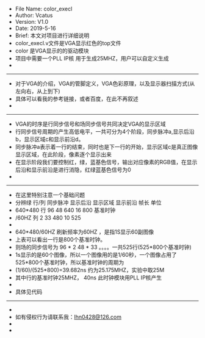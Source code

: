   * File Name: color_execl
  * Author: Vcatus
  * Version: V1.0
  * Date: 2019-5-16
  * Brief: 本文对项目进行详细说明
  * color_execl.v文件是VGA显示红色的top文件
  * color 是VGA显示的的驱动模块
  * 项目中需要一个PLL IP核 用于生成25MHZ，用户可以自定义生成
  *
  
  ******************************************************************************************************
  * 对于VGA的介绍，VGA的管脚定义，VGA色彩原理，以及显示器扫描方式(从左向右，从上到下)
  * 具体可以看我的参考链接，或者百度，在此不再叙述
  *
  ******************************************************************************************************
  * VGA的时序是行同步信号和场同步信号共同决定VGA的显示区域
  * 行同步信号周期的产生高低电平，一共可分为4个阶段，同步脉冲a,显示后沿b，显示区域c和显示前沿d。
  * 同步脉冲a表示着一行的结束，同时也是下一行的开始，显示区域c是真正图像显示区域，在此阶段，像素逐个显示出来
  * 在显示阶段我们要控制红，绿，蓝基色信号，输出对应像素的RGB值，在显示后沿和显示前沿是进行消隐，红绿蓝基色信号为0
  *
  ******************************************************************************************************
  * 在这里特别注意一个基础问题
  * 分辨绿      行/列     同步脉冲    显示后沿    显示区域     显示前沿      帧长    单位
  * 640*480     行        96          48         640          16         800   基准时钟
  * /60HZ       列        2           33         480          10         525
  * 
  * 640*480/60HZ 刷新频率为60HZ ，是指1S显示60副图像
  * 上表可以看出一行是800个基准时钟。
  * 则场的同步信号为 96 * 2  48 * 33  。。。。一共525行(525*800个基准时钟)
  * 1s显示的是60个图像，所以一个图像用的是1/60秒，一个图像占用了525*800个基准时钟，所以基准时钟的周期为
  * (1/60)/(525*800)=39.682ns 约为25.175MHZ，实验中取25M
  * 其中行的基准时钟25MHZ， 40ns 此时钟模块用PLL IP核产生
  * 
  * 具体见代码
  ******************************************************************************************************
  *
  * 如有侵权行为请联系我：lhn0428@126.com
  *
  *
 
